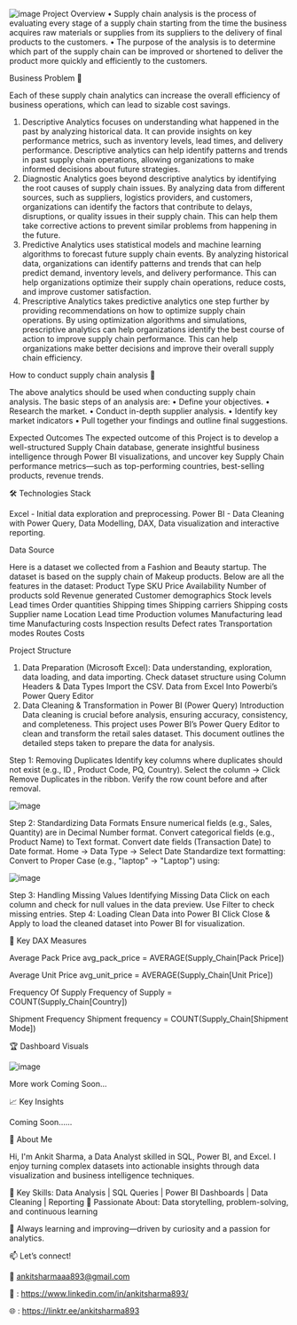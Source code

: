 ![image](https://github.com/user-attachments/assets/dbb2168a-beae-4365-84a7-1a282eee67c0)
Project Overview
•	Supply chain analysis is the process of evaluating every stage of a supply chain starting from the time the business acquires raw materials or supplies from its suppliers to the delivery of final products to the customers.
•	The purpose of the analysis is to determine which part of the supply chain can be improved or shortened to deliver the product more quickly and efficiently to the customers.

Business Problem 🚩

Each of these supply chain analytics can increase the overall efficiency of business operations, which can lead to sizable cost savings.
1.	Descriptive Analytics focuses on understanding what happened in the past by analyzing historical data. It can provide insights on key performance metrics, such as inventory levels, lead times, and delivery performance. Descriptive analytics can help identify patterns and trends in past supply chain operations, allowing organizations to make informed decisions about future strategies.
2.	Diagnostic Analytics goes beyond descriptive analytics by identifying the root causes of supply chain issues. By analyzing data from different sources, such as suppliers, logistics providers, and customers, organizations can identify the factors that contribute to delays, disruptions, or quality issues in their supply chain. This can help them take corrective actions to prevent similar problems from happening in the future.
3.	Predictive Analytics uses statistical models and machine learning algorithms to forecast future supply chain events. By analyzing historical data, organizations can identify patterns and trends that can help predict demand, inventory levels, and delivery performance. This can help organizations optimize their supply chain operations, reduce costs, and improve customer satisfaction.
4.	Prescriptive Analytics takes predictive analytics one step further by providing recommendations on how to optimize supply chain operations. By using optimization algorithms and simulations, prescriptive analytics can help organizations identify the best course of action to improve supply chain performance. This can help organizations make better decisions and improve their overall supply chain efficiency.

How to conduct supply chain analysis 🎯

The above analytics should be used when conducting supply chain analysis. The basic steps of an analysis are:
•	Define your objectives.
•	Research the market.
•	Conduct in-depth supplier analysis.
•	Identify key market indicators
•	Pull together your findings and outline final suggestions.

Expected Outcomes
The expected outcome of this Project is to develop a well-structured Supply Chain database, generate insightful business intelligence through Power BI visualizations, and uncover key Supply Chain performance metrics—such as top-performing countries, best-selling products, revenue trends.

🛠️ Technologies Stack

Excel - Initial data exploration and preprocessing.
Power BI - Data Cleaning with Power Query, Data Modelling, DAX, Data visualization and interactive reporting.

Data Source

Here is a dataset we collected from a Fashion and Beauty startup. The dataset is based on the supply chain of Makeup products. Below are all the features in the dataset:
Product Type
SKU
Price
Availability
Number of products sold
Revenue generated
Customer demographics
Stock levels
Lead times
Order quantities
Shipping times
Shipping carriers
Shipping costs
Supplier name
Location
Lead time
Production volumes
Manufacturing lead time
Manufacturing costs
Inspection results
Defect rates
Transportation modes
Routes
Costs

Project Structure
1. Data Preparation (Microsoft Excel):
Data understanding, exploration, data loading, and data importing.
Check dataset structure using Column Headers & Data Types
Import the CSV. Data from Excel Into Powerbi’s Power Query Editor
2. Data Cleaning & Transformation in Power BI (Power Query)
Introduction
Data cleaning is crucial before analysis, ensuring accuracy, consistency, and completeness. This project uses Power BI’s Power Query Editor to clean and transform the retail sales dataset. This document outlines the detailed steps taken to prepare the data for analysis.

Step 1: Removing Duplicates
Identify key columns where duplicates should not exist (e.g., ID , Product Code, PQ, Country).
Select the column → Click Remove Duplicates in the ribbon.
Verify the row count before and after removal.

![image](https://github.com/user-attachments/assets/87eb472d-e09e-47a8-aa20-6286ddb4a626)

Step 2: Standardizing Data Formats
Ensure numerical fields (e.g., Sales, Quantity) are in Decimal Number format.
Convert categorical fields (e.g., Product Name) to Text format.
Convert date fields (Transaction Date) to Date format.
Home → Data Type → Select Date
Standardize text formatting: Convert to Proper Case (e.g., "laptop" → "Laptop") using:

![image](https://github.com/user-attachments/assets/72a0a431-dc3c-4c40-b757-28c8dce37ee7)

Step 3: Handling Missing Values
Identifying Missing Data
Click on each column and check for null values in the data preview.
Use Filter to check missing entries.
Step 4: Loading Clean Data into Power BI
Click Close & Apply to load the cleaned dataset into Power BI for visualization.

🧮 Key DAX Measures

Average Pack Price
avg_pack_price = AVERAGE(Supply_Chain[Pack Price])

Average Unit Price
avg_unit_price = AVERAGE(Supply_Chain[Unit Price])

Frequency Of Supply
Frequency of Supply = COUNT(Supply_Chain[Country])

Shipment Frequency
Shipment frequency = COUNT(Supply_Chain[Shipment Mode])

🏆 Dashboard Visuals

![image](https://github.com/user-attachments/assets/3b6b5549-e42c-4ecd-9f73-4ca5bc83d853)



More work Coming Soon...







📈 Key Insights

Coming Soon......



📌 About Me

Hi, I'm Ankit Sharma, a Data Analyst skilled in SQL, Power BI, and Excel. I enjoy turning complex datasets into actionable insights through data visualization and business intelligence techniques.

🔹 Key Skills: Data Analysis | SQL Queries | Power BI Dashboards | Data Cleaning | Reporting
🔹 Passionate About: Data storytelling, problem-solving, and continuous learning

🚀 Always learning and improving—driven by curiosity and a passion for analytics.

📫 Let’s connect!

📩 ankitsharmaaa893@gmail.com

🔗 : https://www.linkedin.com/in/ankitsharma893/

🌐 : https://linktr.ee/ankitsharma893



